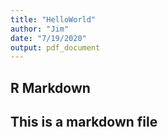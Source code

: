 ```yaml
---
title: "HelloWorld"
author: "Jim"
date: "7/19/2020"
output: pdf_document
---
```



## R Markdown
## This is a markdown file

